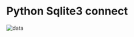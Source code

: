 # Python Sqlite3 connect

![data](https://github.com/themusharraf/PySqlite3-Lesson/assets/122869450/70c53cf1-6d05-4ebf-924c-bbf9ffa7298c)
